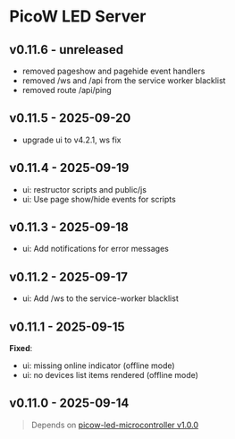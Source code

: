# PicoW LED Server

## v0.11.6 - unreleased

- removed pageshow and pagehide event handlers
- removed /ws and /api from the service worker blacklist
- removed route /api/ping

## v0.11.5 - 2025-09-20

- upgrade ui to v4.2.1, ws fix

## v0.11.4 - 2025-09-19

- ui: restructor scripts and public/js
- ui: Use page show/hide events for scripts

## v0.11.3 - 2025-09-18

- ui: Add notifications for error messages

## v0.11.2 - 2025-09-17

- ui: Add /ws to the service-worker blacklist

## v0.11.1 - 2025-09-15

**Fixed**:

- ui: missing online indicator (offline mode)
- ui: no devices list items rendered (offline mode)

## v0.11.0 - 2025-09-14

> Depends on [picow-led-microcontroller v1.0.0](https://github.com/knackwurstking/picow-led-microcontroller#v1.0.0)
